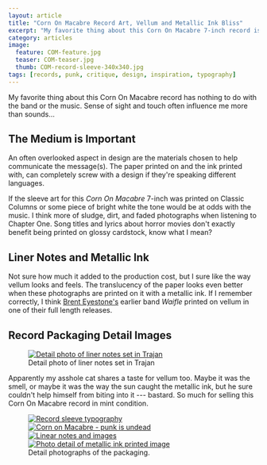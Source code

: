 ```yaml
---
layout: article
title: "Corn On Macabre Record Art, Vellum and Metallic Ink Bliss"
excerpt: "My favorite thing about this Corn On Macabre 7-inch record is the use of vellum and metallic inks in the sleeve."
category: articles
image: 
  feature: COM-feature.jpg
  teaser: COM-teaser.jpg
  thumb: COM-record-sleeve-340x340.jpg
tags: [records, punk, critique, design, inspiration, typography]
---
```


My favorite thing about this Corn On Macabre record has nothing to do with the band or the music. Sense of sight and touch often influence me more than sounds…

## The Medium is Important

An often overlooked aspect in design are the materials chosen to help communicate the message(s). The paper printed on and the ink printed with, can completely screw with a design if they're speaking different languages.

If the sleeve art for this *Corn On Macabre* 7-inch was printed on Classic Columns or some piece of bright white the tone would be at odds with the music. I think more of sludge, dirt, and faded photographs when listening to Chapter One. Song titles and lyrics about horror movies don't exactly benefit being printed on glossy cardstock, know what I mean?

## Liner Notes and Metallic Ink

Not sure how much it added to the production cost, but I sure like the way vellum looks and feels. The translucency of the paper looks even better when these photographs are printed on it with a metallic ink. If I remember correctly, I think [Brent Eyestone's](http://www.discogs.com/artist/Brent+Eyestone) earlier band *Waifle* printed on vellum in one of their full length releases.

## Record Packaging Detail Images

<figure>
	<a href="{{ site.url }}/images/COM-metallic-ink-trajan.jpg" class="fancybox" rel="gallery" title="Everyone's favorite movie poster typeface, Trajan."><img src="{{ site.url }}/images/COM-metallic-ink-trajan-620x197.jpg" alt="Detail photo of liner notes set in Trajan" /></a>
	<figcaption>Detail photo of liner notes set in Trajan</figcaption>
</figure>

Apparently my asshole cat shares a taste for vellum too. Maybe it was the smell, or maybe it was the way the sun caught the metallic ink, but he sure couldn't help himself from biting into it --- bastard. So much for selling this Corn On Macabre record in mint condition.

<figure class="half">
	<a href="{{ site.url }}/images/COM-record-sleeve-typography.jpg"><img src="{{ site.url }}/images/COM-record-sleeve-typography-300.jpg" alt="Record sleeve typography" /></a>
	<a href="{{ site.url }}/images/COM-punk-is-undead.jpg"><img src="{{ site.url }}/images/COM-punk-is-undead-300.jpg" alt="Corn on Macabre - punk is undead" /></a>
	<a href="{{ site.url }}/images/COM-record-sleeve.jpg"><img src="{{ site.url }}/images/COM-record-sleeve-300.jpg" alt="Linear notes and images" /></a>
    <a href="{{ site.url }}/images/COM-metallic-ink-image.jpg"><img src="{{ site.url }}/images/COM-metallic-ink-image-300.jpg" alt="Photo detail of metallic ink printed image" /></a>
	<figcaption>Detail photographs of the packaging.</figcaption>
</figure>